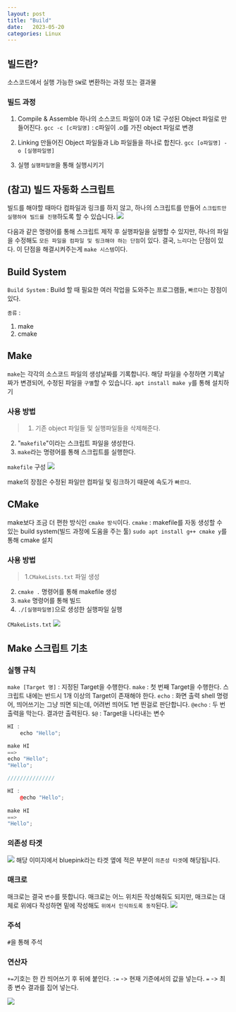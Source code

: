 ```yaml
---
layout: post
title: "Build"
date:   2023-05-20
categories: Linux
---
```


## 빌드란?
소스코드에서 실행 가능한 `SW`로 변환하는 과정 또는 결과물

### 빌드 과정
1. Compile & Assemble
하나의 소스코드 파일이 0과 1로 구성된 Object 파일로 만들어진다.
`gcc -c [c파일명]` : c파일이 .o를 가진 object 파일로 변경

2. Linking
만들어진 Object 파일들과 Lib 파일들을 하나로 합친다.
`gcc [o파일명] -o [실행파일명]` 

3. 실행
`실행파일명`을 통해 실행시키기

## (참고) 빌드 자동화 스크립트
빌드를 해야할 때마다 컴파일과 링크를 하지 않고, 하나의 스크립트를 만들어 `스크립트만 실행하여 빌드를 진행`하도록 할 수 있습니다.
![](https://images.velog.io/images/dev-hoon/post/e825ccec-3535-49bf-9b86-676e160b4bee/image.png)

다음과 같은 명령어를 통해 스크립트 제작 후 실행파일을 실행할 수 있지만, 하나의 파일을 수정해도 `모든 파일을 컴파일 및 링크해야 하는 단점`이 있다. 결국, `느리다`는 단점이 있다.
이 단점을 해결시켜주는게 `make 시스템`이다.

## Build System
`Build System` : Build 할 때 필요한 여러 작업을 도와주는 프로그램들, `빠르다`는 장점이 있다.

`종류` : 

1. make
2. cmake

## Make
`make`는 각각의 소스코드 파일의 생성날짜를 기록합니다. 해당 파일을 수정하면 기록날짜가 변경되어, 수정된 파일을 `구별`할 수 있습니다.
`apt install make y`를 통해 설치하기
### 사용 방법 
>1. 기존 object 파일들 및 실행파일들을 삭제해준다. 
2. "`makefile`"이라는 스크립트 파일을 생성한다.
3. `make`라는 명령어를 통해 스크립트를 실행한다.

`makefile` 구성
![](https://images.velog.io/images/dev-hoon/post/05278293-c177-4bde-a342-d7e32010b318/image.png)

make의 장점은 수정된 파일만 컴파일 및 링크하기 때문에 속도가 `빠르다`.

## CMake
make보다 조금 더 편한 방식인 `cmake 방식`이다.
`cmake` : makefile를 자동 생성할 수 있는 build system(빌드 과정에 도움을 주는 툴)
`sudo apt install g++ cmake y`를 통해 cmake 설치

### 사용 방법
>1.`CMakeLists.txt` 파일 생성
2. `cmake .` 명령어를 통해 makefile 생성
3. `make` 명령어를 통해 빌드
4. `./[실행파일명]`으로 생성한 실행파일 실행

`CMakeLists.txt`
![](https://images.velog.io/images/dev-hoon/post/674b1f0e-9d24-4a3e-a7b0-5d2836c14317/image.png)

## Make 스크립트 기초
### 실행 규칙
`make [Target 명]` : 지정된 Target을 수행한다.
`make` : 첫 번째 Target을 수행한다.
스크립트 내에는 반드시 1개 이상의 Target이 존재해야 한다.
`echo` : 화면 출력 shell 명령어, 띄어쓰기는 그냥 띄면 되는데, 어려번 띄어도 1번 띈걸로 판단합니다.
`@echo` : 두 번 출력을 막는다. 결과만 출력된다.
`$@` : Target을 나타내는 변수
```cpp
HI :
	echo "Hello";

make HI
==> 
echo "Hello";
"Hello";

///////////////

HI : 
	@echo "Hello";
    
make HI
==> 
"Hello";
```

### 의존성 타겟

![](https://images.velog.io/images/dev-hoon/post/05278293-c177-4bde-a342-d7e32010b318/image.png)
해당 이미지에서 bluepink라는 타겟 옆에 적은 부분이 `의존성 타겟`에 해당됩니다.

### 매크로
매크로는 결국 `변수`를 뜻합니다.
매크로는 어느 위치든 작성해줘도 되지만, 매크로는 대체로 위에다 작성하면 밑에 작성해도 `위에서 인식하도록 동작`된다.
![](https://images.velog.io/images/dev-hoon/post/56a14aac-4686-4a6c-85c1-7df34b063449/image.png)

### 주석
`#`을 통해 주석

### 연산자
`+=`기호는 한 칸 띄어쓰기 후 뒤에 붙인다.
`:=`  -> 현재 기준에서의 값을 넣는다.
`=` -> 최종 변수 결과를 집어 넣는다.

![](https://images.velog.io/images/dev-hoon/post/e1a1296d-11ed-40b5-a696-46ed903aae71/image.png)

